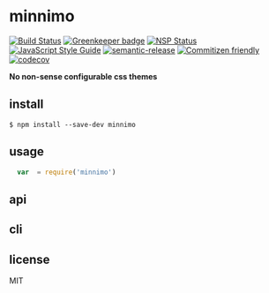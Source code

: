 # minnimo

[![Build Status](https://travis-ci.org/santiagogil/minnimo.svg?branch=master)](https://travis-ci.org/santiagogil/minnimo)
[![Greenkeeper badge](https://badges.greenkeeper.io/santiagogil/minnimo.svg)](https://greenkeeper.io/)
[![NSP Status](https://nodesecurity.io/orgs/nnns/projects/7fc35d21-a146-4778-8b36-e7436e7553a3/badge)](https://nodesecurity.io/orgs/nnns/projects/7fc35d21-a146-4778-8b36-e7436e7553a3)
[![JavaScript Style Guide](https://img.shields.io/badge/code_style-standard-brightgreen.svg)](https://standardjs.com)
[![semantic-release](https://img.shields.io/badge/%20%20%F0%9F%93%A6%F0%9F%9A%80-semantic--release-e10079.svg)](https://github.com/semantic-release/semantic-release)
[![Commitizen friendly](https://img.shields.io/badge/commitizen-friendly-brightgreen.svg)](http://commitizen.github.io/cz-cli/)
[![codecov](https://codecov.io/gh/santiagogil/minnimo/branch/master/graph/badge.svg)](https://codecov.io/gh/santiagogil/minnimo)


**No non-sense configurable css themes**

## install
`$ npm install --save-dev minnimo`

## usage
```js
  var  = require('minnimo')

```

## api

## cli

## license
MIT
